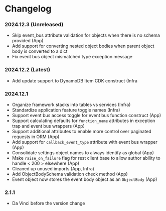 Changelog
=========

### 2024.12.3 (Unreleased)
- Skip event_bus attribute validation for objects when there is no schema provided (App)
- Add support for converting nested object bodies when parent object body is converted to a dict
- Fix event bus object mismatched type exception message

### 2024.12.2 (Latest)
- Add update support to DynamoDB Item CDK construct (Infra

### 2024.12.1
- Organize framework stacks into tables vs services (Infra)
- Standardize application feature toggle names (Infra)
- Support event bus access toggle for event bus function construct (App)
- Support calculating defaults for `function_name` attributes in exception trap and event bus wrappers (App)
- Support additional attributes to enable more control over paginated requests in ORM (App)
- Add support for `callback_event_type` attribute with event bus wrapper (App)
- Consolidate settings object names to always identify as global (App)
- Make `raise_on_failure` flag for rest client base to allow author ability to handle < 200 > elsewhere (App)
- Cleaned up unused imports (App, Infra)
- Add ObjectBodySchema validation check method (App)
- Event object now stores the event body object as an `ObjectBody` (App)

### 2.1.1
- Da Vinci before the version change
